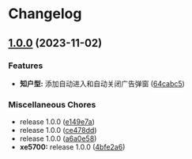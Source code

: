 # Changelog

## [1.0.0](https://github.com/xe5700/subscription/compare/v1.0.0...v1.0.0) (2023-11-02)


### Features

* **知户型:** 添加自动进入和自动关闭广告弹窗 ([64cabc5](https://github.com/xe5700/subscription/commit/64cabc5e0e706cf9d99dfda94ab029cc18a9b137))


### Miscellaneous Chores

* release 1.0.0 ([e149e7a](https://github.com/xe5700/subscription/commit/e149e7abb1393ebab88b6112d84aae2f949c87c3))
* release 1.0.0 ([ce478dd](https://github.com/xe5700/subscription/commit/ce478dd7831e6f26189309fefd36f16fd814584b))
* release 1.0.0 ([a6a0e58](https://github.com/xe5700/subscription/commit/a6a0e58a7d7cdd1eba2e346e6e1e8964027856f8))
* **xe5700:** release 1.0.0 ([4bfe2a6](https://github.com/xe5700/subscription/commit/4bfe2a616009f066ed3e97e93dfb64bc61885b84))
